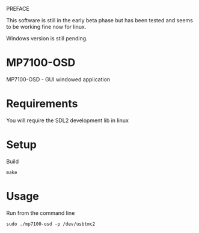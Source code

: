  PREFACE

This software is still in the early beta phase but has been tested and seems to be working fine now for linux.

Windows version is still pending.



# MP7100-OSD 
MP7100-OSD - GUI windowed application

# Requirements

You will require the SDL2 development lib in linux

# Setup

Build	 

	make 
	
# Usage
	
   
Run from the command line

	sudo ./mp7100-osd -p /dev/usbtmc2





